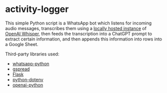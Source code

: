 # activity-logger
This simple Python script is a WhatsApp bot which listens for incoming audio messages, transcribes them using a [locally hosted instance](https://github.com/ahmetoner/whisper-asr-webservice) of [OpenAI Whisper](https://github.com/openai/whisper), then feeds the transcription into a ChatGPT prompt to extract certain information, and then appends this information into rows into a Google Sheet.

Third-party libraries used:
- [whatsapp-python](https://github.com/filipporomani/whatsapp-python)
- [gspread](https://github.com/burnash/gspread)
- [Flask](https://flask.palletsprojects.com/en/stable/)
- [python-dotenv](https://github.com/theskumar/python-dotenv)
- [openai-python](https://github.com/openai/openai-python)
